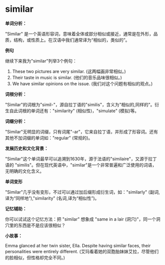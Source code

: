 # similar

**单词分析：**

  

"Similar" 是一个英语形容词，意味着全体或部分相似或接近，通常是在外形，品质，结构，或性质上。在汉语中我们通常译为“相似的，类似的”。

  

**例句**

  

继续下来我为"similar"列举3个例句：

  

1.  These two pictures are very similar. (这两幅画非常相似。)
2.  Their taste in music is similar. (他们的音乐品味很相似。)
3.  We have similar opinions on the issue. (我们对这个问题有相似的观点。)

  

**词根分析：**

  

"Similar"的词根为"simil-"，源自拉丁语的"similis"，含义为"相似的,同样的"。衍生自此词根的单词还有："similarity" (相似性)，"simulate" (模拟)等。

  

**词缀分析：**

  

"Similar"无明显的词缀，只有词尾"-ar"，它来自拉丁语，并形成了形容词。还有其他不加词缀的单词如："regular" (常规的)。

  

**发展历史和文化背景：**

  

"Similar"这个单词最早可以追溯到1630年，源于法语的"similaire"，又源于拉丁语的 "similis"。但在现代英语中，"similar"是一个非常普遍和广泛使用的词语，无明确的文化含义。

  

**单词变形**

  

"Similar"几乎没有变形，不过可以通过加后缀形成衍生词，如："similarly" (副词,译为“同样地”),"similarity" (名词,译为“相似性”)。

  

**记忆辅助：**

  

你可以试试这个记忆方法：把 "similar" 想象成 "same in a lair (洞穴)"，同一个洞穴里的东西是不是应该很相似？

  

**小故事：**

  

Emma glanced at her twin sister, Ella. Despite having similar faces, their personalities were entirely different. (艾玛看着她的双胞胎妹妹艾拉，尽管他们的脸相似，但性格却完全不同。)
